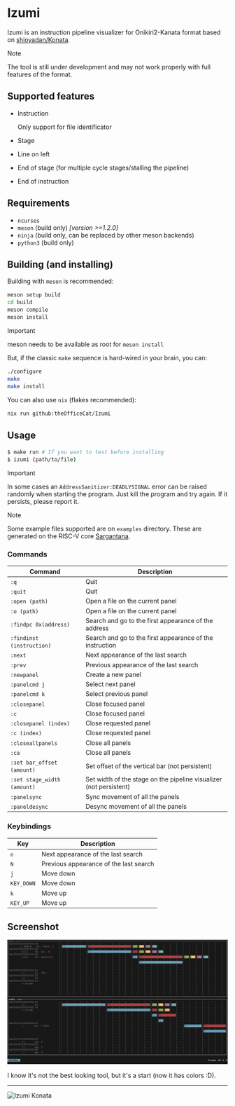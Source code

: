 # Izumi

Izumi is an instruction pipeline visualizer for Onikiri2-Kanata format based on [shioyadan/Konata](https://github.com/shioyadan/Konata).

> [!Note]
> The tool is still under development and may not work properly with full
> features of the format.

## Supported features

- Instruction

    Only support for file identificator
- Stage
- Line on left
- End of stage (for multiple cycle stages/stalling the pipeline)
- End of instruction

## Requirements

- `ncurses`
- `meson` (build only) *[version >=1.2.0]*
- `ninja` (build only, can be replaced by other meson backends)
- `python3` (build only)

## Building (and installing)

Building with `meson` is recommended:

```bash
meson setup build
cd build
meson compile
meson install
```
> [!IMPORTANT]
> meson needs to be available as root for `meson install`

But, if the classic `make` sequence is hard-wired in your brain, you can:

```bash
./configure
make
make install
```

You can also use `nix` (flakes recommended):
```bash
nix run github:theOfficeCat/Izumi
```
## Usage

```bash
$ make run # If you want to test before installing
$ izumi (path/to/file)
```

> [!IMPORTANT]
> In some cases an `AddressSanitizer:DEADLYSIGNAL` error can be raised randomly when starting the program. Just kill the program and try again. If it persists, please report it.

> [!NOTE]
> Some example files supported are on `examples` directory. These are generated on the RISC-V core [Sargantana](https://github.com/bsc-loca/core_tile/).

### Commands

| Command | Description |
|---------|-------------|
| `:q`    | Quit        |
| `:quit` | Quit        |
| `:open (path)`    | Open a file on the current panel |
| `:o (path)`    | Open a file on the current panel |
| `:findpc 0x(address)` | Search and go to the first appearance of the address |
| `:findinst (instruction)` | Search and go to the first appearance of the instruction |
| `:next` | Next appearance of the last search |
| `:prev` | Previous appearance of the last search |
| `:newpanel` | Create a new panel |
| `:panelcmd j` | Select next panel |
| `:panelcmd k` | Select previous panel |
| `:closepanel` | Close focused panel |
| `:c` | Close focused panel |
| `:closepanel (index)` | Close requested panel |
| `:c (index)` | Close requested panel |
| `:closeallpanels` | Close all panels |
| `:ca` | Close all panels |
| `:set bar_offset (amount)` | Set offset of the vertical bar (not persistent) |
| `:set stage_width (amount)` | Set width of the stage on the pipeline visualizer (not persistent) |
| `:panelsync` | Sync movement of all the panels |
| `:paneldesync` | Desync movement of all the panels |


### Keybindings

| Key | Description |
|-----|-------------|
| `n` | Next appearance of the last search |
| `N` | Previous appearance of the last search |
| `j` | Move down |
| `KEY_DOWN` | Move down |
| `k` | Move up |
| `KEY_UP` | Move up |

## Screenshot

![Screenshot](.github/screenshot.png)

I know it's not the best looking tool, but it's a start (now it has colors :D).

---

![Izumi Konata](https://external-content.duckduckgo.com/iu/?u=https%3A%2F%2Fstatic.zerochan.net%2FIzumi.Konata.full.955876.jpg&f=1&nofb=1&ipt=11ebd39eb2229bec63db528410089c03d01dd9a541df01063ee5c809b6c69f58&ipo=images)
